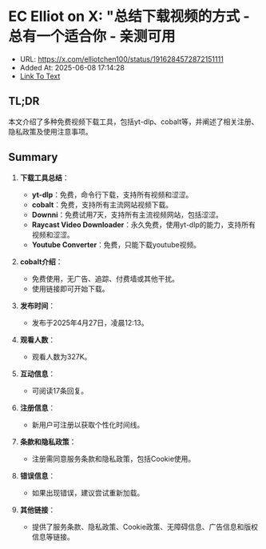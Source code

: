 # EC Elliot on X: "总结下载视频的方式 - 总有一个适合你 - 亲测可用
- URL: https://x.com/elliotchen100/status/1916284572872151111
- Added At: 2025-06-08 17:14:28
- [Link To Text](2025-06-08-ec-elliot-on-x-总结下载视频的方式---总有一个适合你---亲测可用_raw.md)

## TL;DR
本文介绍了多种免费视频下载工具，包括yt-dlp、cobalt等，并阐述了相关注册、隐私政策及使用注意事项。

## Summary
1. **下载工具总结**：
   - **yt-dlp**：免费，命令行下载，支持所有视频和涩涩。
   - **cobalt**：免费，支持所有主流网站视频下载。
   - **Downni**：免费试用7天，支持所有主流视频网站，包括涩涩。
   - **Raycast Video Downloader**：永久免费，使用yt-dlp的能力，支持所有视频和涩涩。
   - **Youtube Converter**：免费，只能下载youtube视频。

2. **cobalt介绍**：
   - 免费使用，无广告、追踪、付费墙或其他干扰。
   - 使用链接即可开始下载。

3. **发布时间**：
   - 发布于2025年4月27日，凌晨12:13。

4. **观看人数**：
   - 观看人数为327K。

5. **互动信息**：
   - 可阅读17条回复。

6. **注册信息**：
   - 新用户可注册以获取个性化时间线。

7. **条款和隐私政策**：
   - 注册需同意服务条款和隐私政策，包括Cookie使用。

8. **错误信息**：
   - 如果出现错误，建议尝试重新加载。

9. **其他链接**：
   - 提供了服务条款、隐私政策、Cookie政策、无障碍信息、广告信息和版权信息等链接。
